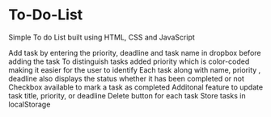 # To-Do-List
Simple To do List built using HTML, CSS and JavaScript

Add task by entering the priority, deadline and task name in dropbox before adding the task
To distinguish tasks added priority which is color-coded making it easier for the user to identify
Each task along with name, priority , deadline also displays the status whether it has been completed or not
Checkbox available to mark a task as completed
Additonal feature to update task title, priority, or deadline
Delete button for each task
Store tasks in localStorage
